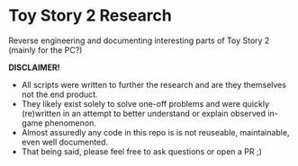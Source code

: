 # Toy Story 2 Research
Reverse engineering and documenting interesting parts of Toy Story 2 (mainly for the PC?)

**DISCLAIMER!**

* All scripts were written to further the research and are they themselves not the end product.
* They likely exist solely to solve one-off problems and were quickly (re)written in an attempt to better understand or explain observed in-game phenomenon.
* Almost assuredly any code in this repo is is not reuseable, maintainable, even well documented.
* That being said, please feel free to ask questions or open a PR ;)

